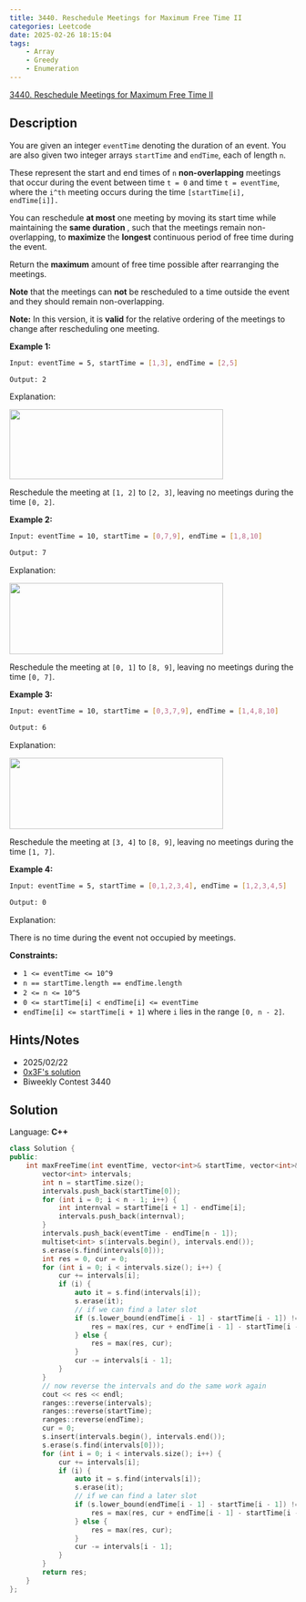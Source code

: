 ```yaml
---
title: 3440. Reschedule Meetings for Maximum Free Time II
categories: Leetcode
date: 2025-02-26 18:15:04
tags:
    - Array
    - Greedy
    - Enumeration
---
```


[3440. Reschedule Meetings for Maximum Free Time II](https://leetcode.com/problems/reschedule-meetings-for-maximum-free-time-ii/description/)

## Description

You are given an integer `eventTime` denoting the duration of an event. You are also given two integer arrays `startTime` and `endTime`, each of length `n`.

These represent the start and end times of `n` **non-overlapping**  meetings that occur during the event between time `t = 0` and time `t = eventTime`, where the `i^th` meeting occurs during the time `[startTime[i], endTime[i]].`

You can reschedule **at most** one meeting by moving its start time while maintaining the **same duration** , such that the meetings remain non-overlapping, to **maximize**  the **longest**  continuous period of free time during the event.

Return the **maximum**  amount of free time possible after rearranging the meetings.

**Note**  that the meetings can **not**  be rescheduled to a time outside the event and they should remain non-overlapping.

**Note:**  In this version, it is **valid**  for the relative ordering of the meetings to change after rescheduling one meeting.

**Example 1:**

```bash
Input: eventTime = 5, startTime = [1,3], endTime = [2,5]

Output: 2
```

Explanation:

<img alt="" src="https://assets.leetcode.com/uploads/2024/12/22/example0_rescheduled.png" style="width: 375px; height: 123px;">

Reschedule the meeting at `[1, 2]` to `[2, 3]`, leaving no meetings during the time `[0, 2]`.

**Example 2:**

```bash
Input: eventTime = 10, startTime = [0,7,9], endTime = [1,8,10]

Output: 7
```

Explanation:

<img alt="" src="https://assets.leetcode.com/uploads/2024/12/22/rescheduled_example0.png" style="width: 375px; height: 125px;">

Reschedule the meeting at `[0, 1]` to `[8, 9]`, leaving no meetings during the time `[0, 7]`.

**Example 3:**

```bash
Input: eventTime = 10, startTime = [0,3,7,9], endTime = [1,4,8,10]

Output: 6
```

Explanation:

**<img alt="" src="https://assets.leetcode.com/uploads/2025/01/28/image3.png" style="width: 375px; height: 125px;">**

Reschedule the meeting at `[3, 4]` to `[8, 9]`, leaving no meetings during the time `[1, 7]`.

**Example 4:**

```bash
Input: eventTime = 5, startTime = [0,1,2,3,4], endTime = [1,2,3,4,5]

Output: 0
```

Explanation:

There is no time during the event not occupied by meetings.

**Constraints:**

- `1 <= eventTime <= 10^9`
- `n == startTime.length == endTime.length`
- `2 <= n <= 10^5`
- `0 <= startTime[i] < endTime[i] <= eventTime`
- `endTime[i] <= startTime[i + 1]` where `i` lies in the range `[0, n - 2]`.

## Hints/Notes

- 2025/02/22
- [0x3F's solution](https://leetcode.cn/problems/reschedule-meetings-for-maximum-free-time-ii/solutions/3061629/wei-hu-qian-san-da-de-kong-wei-mei-ju-fe-xm2f/)
- Biweekly Contest 3440

## Solution

Language: **C++**

```C++
class Solution {
public:
    int maxFreeTime(int eventTime, vector<int>& startTime, vector<int>& endTime) {
        vector<int> intervals;
        int n = startTime.size();
        intervals.push_back(startTime[0]);
        for (int i = 0; i < n - 1; i++) {
            int internval = startTime[i + 1] - endTime[i];
            intervals.push_back(internval);
        }
        intervals.push_back(eventTime - endTime[n - 1]);
        multiset<int> s(intervals.begin(), intervals.end());
        s.erase(s.find(intervals[0]));
        int res = 0, cur = 0;
        for (int i = 0; i < intervals.size(); i++) {
            cur += intervals[i];
            if (i) {
                auto it = s.find(intervals[i]);
                s.erase(it);
                // if we can find a later slot
                if (s.lower_bound(endTime[i - 1] - startTime[i - 1]) != s.end()) {
                    res = max(res, cur + endTime[i - 1] - startTime[i - 1]);
                } else {
                    res = max(res, cur);
                }
                cur -= intervals[i - 1];
            }
        }
        // now reverse the intervals and do the same work again
        cout << res << endl;
        ranges::reverse(intervals);
        ranges::reverse(startTime);
        ranges::reverse(endTime);
        cur = 0;
        s.insert(intervals.begin(), intervals.end());
        s.erase(s.find(intervals[0]));
        for (int i = 0; i < intervals.size(); i++) {
            cur += intervals[i];
            if (i) {
                auto it = s.find(intervals[i]);
                s.erase(it);
                // if we can find a later slot
                if (s.lower_bound(endTime[i - 1] - startTime[i - 1]) != s.end()) {
                    res = max(res, cur + endTime[i - 1] - startTime[i - 1]);
                } else {
                    res = max(res, cur);
                }
                cur -= intervals[i - 1];
            }
        }
        return res;
    }
};
```
